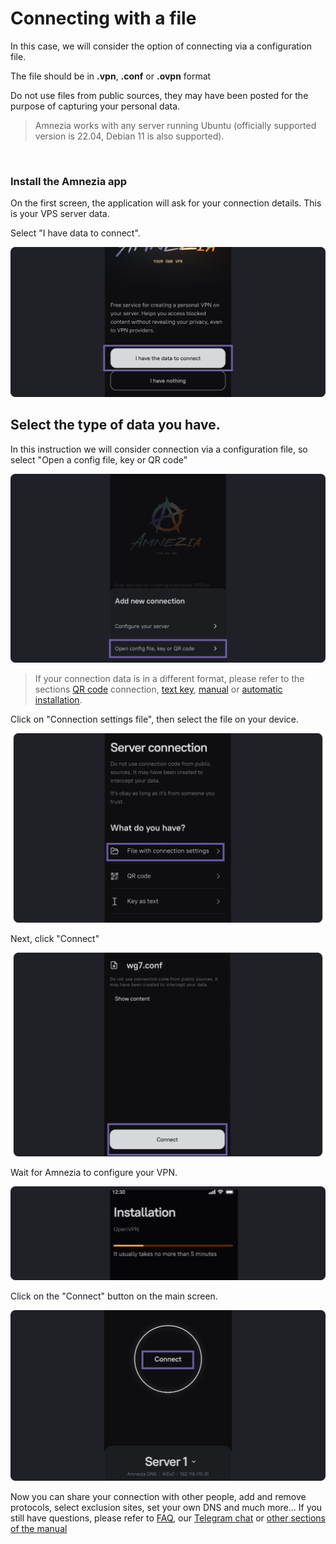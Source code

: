 # Connecting with a file


In this case, we will consider the option of connecting via a configuration file.

 The file should be in **.vpn**, **.conf** or **.ovpn** format 

Do not use files from public sources, they may have been posted for the purpose of capturing your personal data.

> Amnezia works with any server running Ubuntu (officially supported version is 22.04, Debian 11 is also supported).


&nbsp;

### Install the Amnezia app

On the first screen, the application will ask for your connection details. This is your VPS server data.

Select "I have data to connect".


![](https://raw.githubusercontent.com/amnezia-vpn/amnezia.org-content/master/docs/en/instructions/04_file-connection/img/fc_en_1.png)


## Select the type of data you have. 

In this instruction we will consider connection via a configuration file, so select "Open a config file, key or QR code"


![](https://raw.githubusercontent.com/amnezia-vpn/amnezia.org-content/master/docs/en/instructions/04_file-connection/img/fc_en_2.png)

>If your connection data is in a different format, please refer to the sections [QR code] connection, [text key], [manual] or [automatic installation].

Click on "Connection settings file", then select the file on your device.

![](https://raw.githubusercontent.com/amnezia-vpn/amnezia.org-content/master/docs/en/instructions/04_file-connection/img/fc_en_3.png)


Next, click "Connect"

![](https://raw.githubusercontent.com/amnezia-vpn/amnezia.org-content/master/docs/en/instructions/04_file-connection/img/fc_en_4.png)

Wait for Amnezia to configure your VPN.

![](https://raw.githubusercontent.com/amnezia-vpn/amnezia.org-content/master/docs/en/instructions/04_file-connection/img/fc_en_5.png)

Click on the "Connect" button on the main screen.


![](https://raw.githubusercontent.com/amnezia-vpn/amnezia.org-content/master/docs/en/instructions/04_file-connection/img/fc_en_6.png)


Now you can share your connection with other people, add and remove protocols, select exclusion sites, set your own DNS and much more... 
If you still have questions, please refer to [FAQ], our [Telegram chat]  or [other sections of the manual]


[amnezia-site-ext-link]: https://amnezia-web-nx1r.vercel.app
[QR code]: ../instructions/05_qr-code_connection
[text key]: ../instructions/03_text-key-connection
[manual]: ../instructions/02_manual-install
[FAQ]: ../faq
[Telegram chat]: https://t.me/amnezia_vpn_en
[other sections of the manual]: ../instructions
[automatic installation]: ../instructions/01_auto-install

